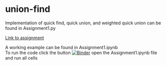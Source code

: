 # union-find

Implementation of quick find, quick union, and weighted quick union can be found in Assignment1.py

[Link to assignment](https://datsoftlyngby.github.io/soft2020spring/resources/73af56b5-01-assignment-union-find.pdf)

A working example can be found in Assignment1.ipynb  
To run the code click the button [![Binder](https://mybinder.org/badge_logo.svg)](https://mybinder.org/v2/gh/SoftwareAlgorithms/union-find/master) open the Assignment1.ipynb file and run all cells
